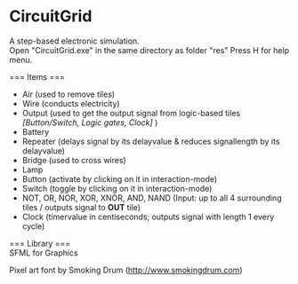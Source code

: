 # CircuitGrid

A step-based electronic simulation.  
Open "CircuitGrid.exe" in the same directory as folder "res"
Press H for help menu.  

=== Items ===
 - Air (used to remove tiles)
 - Wire (conducts electricity)
 - Output (used to get the output signal from logic-based tiles *[Button/Switch, Logic gates, Clock]* )
 - Battery 
 - Repeater (delays signal by its delayvalue & reduces signallength by its delayvalue)
 - Bridge (used to cross wires)
 - Lamp 
 - Button (activate by clicking on it in interaction-mode)
 - Switch (toggle by clicking on it in interaction-mode)
 - NOT, OR, NOR, XOR, XNOR, AND, NAND (Input: up to all 4 surrounding tiles / outputs signal to **OUT** tile)
 - Clock (timervalue in centiseconds; outputs signal with length 1 every cycle)

=== Library ===  
SFML for Graphics


Pixel art font by Smoking Drum (http://www.smokingdrum.com)
